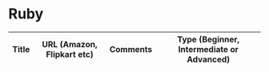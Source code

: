 # Ruby

| Title                                           | URL (Amazon, Flipkart etc) | Comments| Type (Beginner, Intermediate or Advanced)|
|-------------------------------------------------|----------------------------|---------|-----|
